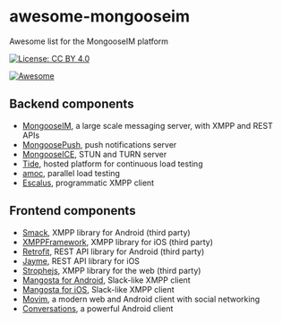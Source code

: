 # awesome-mongooseim
Awesome list for the MongooseIM platform

[![License: CC BY 4.0](https://img.shields.io/badge/License-CC%20BY-lightgrey.svg)](http://creativecommons.org/licenses/by/4.0/)

[![Awesome](https://awesome.re/badge.svg)](https://awesome.re)

## Backend components

* [MongooseIM](https://github.com/esl/MongooseIM), a large scale messaging server, with XMPP and REST APIs
* [MongoosePush](https://github.com/esl/MongoosePush), push notifications server
* [MongooseICE](https://github.com/esl/MongooseICE), STUN and TURN server
* [Tide](https://tide.erlang-solutions.com/), hosted platform for continuous load testing
* [amoc](https://github.com/esl/amoc), parallel load testing
* [Escalus](https://github.com/esl/escalus), programmatic XMPP client

## Frontend components

* [Smack](https://github.com/igniterealtime/Smack), XMPP library for Android (third party)
* [XMPPFramework](https://github.com/robbiehanson/XMPPFramework), XMPP library for iOS (third party)
* [Retrofit](https://github.com/square/retrofit), REST API library for Android (third party)
* [Jayme](https://github.com/inaka/Jayme), REST API library for iOS
* [Strophejs](https://github.com/strophe/strophejs), XMPP library for the web (third party)
* [Mangosta for Android](https://github.com/esl/mangosta-android), Slack-like XMPP client
* [Mangosta for iOS](https://github.com/esl/mangosta-ios), Slack-like XMPP client
* [Movim](https://github.com/movim/movim), a modern web and Android client with social networking
* [Conversations](https://github.com/siacs/Conversations), a powerful Android client

